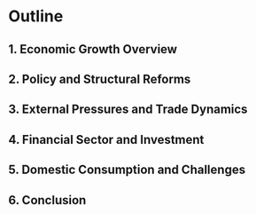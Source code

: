 # Outline

## 1. Economic Growth Overview
## 2. Policy and Structural Reforms
## 3. External Pressures and Trade Dynamics
## 4. Financial Sector and Investment
## 5. Domestic Consumption and Challenges
## 6. Conclusion
